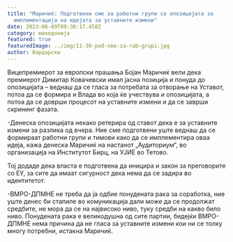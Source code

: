 ```yaml
---
title: "Маричиќ: Подготвени сме за работни групи со опозицијата за
  имплементација на идејата за уставните измени"
date: 2023-06-09T09:30:17.458Z
category: македонија
featured: true
featuredImage: ../img/11-30-pod-sme-za-rab-grupi.jpg
author: Вардарски
---
```

<!--StartFragment-->

Вицепремиерот за европски прашања Бојан Маричиќ вели дека премиерот Димитар Ковачевски имал јасна позиција и понуда до опозицијата – веднаш да се гласа за потребата за отворање на Уставот, потоа да се формира и Влада во која ќе учествува и опозицијата, а потоа да се доврши процесот на уставните измени и да се заврши скрининг фазата.

\-Денеска опозицијата некако ретерира од ставот дека е за уставните измени за разлика од вчера. Ние сме подготвени уште веднаш да се формираат работни групи и тимови како да се имплементира оваа идеја, кажа денеска Маричиќ на настанот „Аудиториум“, во организација на Институтот Бирц, на УЈИЕ во Тетово.

Тој додаде дека власта е подготвена да иницира и закон за преговорите со ЕУ, за сите да имаат сигурност дека нема да се задира во идентитетот.

\-ВМРО-ДПМНЕ не треба да ја одбие понудената рака за соработка, ние уште денес би стапиле во комуникација дали може да се продолжат средбите, не мора да се на највисоко ниво, туку средби на какво било ниво. Понудената рака е великодушна од сите партии, бидејќи ВМРО-ДПМНЕ нема причина да не гласа за уставните измени кои ни се толку многу потребни, истакна Маричиќ.

<!--EndFragment-->